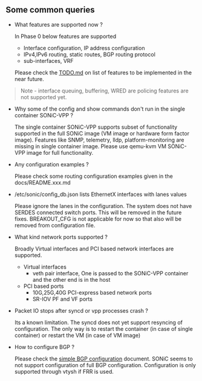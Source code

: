 ## Some common queries
 * What features are supported now ?

   In Phase 0 below features are supported
   * Interface configuration, IP address configuration
   * IPv4,IPv6 routing, static routes, BGP routing protocol
   * sub-interfaces, VRF

   Please check the [TODO.md](TODO.md) on list of features to be implemented in the near future.

> Note - interface queuing, buffering, WRED are policing features are not supported yet.

 * Why some of the config and show commands don't run in the single container SONiC-VPP ?

   The single container SONiC-VPP supports subset of functionality supported in the full SONiC image (VM image or hardware form factor image). Features like SNMP, telemetry, lldp, platform-monitoring are missing in single container image. Please use qemu-kvm VM SONiC-VPP image for full functionality.

 * Any configuration examples ?

   Please check some routing configuration examples given in the docs/README.xxx.md

 * /etc/sonic/config_db.json lists EthernetX interfaces with lanes values

   Please ignore the lanes in the configuration. The system does not have SERDES connected switch ports. This will be removed in the future fixes. BREAKOUT_CFG is not applicable for now so that also will be removed from configuration file.

 * What kind network ports supported ?

   Broadly Virtual interfaces and PCI based network interfaces are supported.
   * Virtual interfaces
     * veth pair interface, One is passed to the SONiC-VPP container and the other end is in the host
   * PCI based ports
     * 10G,25G,40G PCI-express based network ports
     * SR-IOV PF and VF ports

 * Packet IO stops after syncd or vpp processes crash ?

   Its a known limitation. The syncd does not yet support resyncing of configuration.
   The only way is to restart the container (in case of single container) or restart the VM (in case of VM image)

 * How to configure BGP ?

   Please check the [simple BGP configuration](docs/README.simple.bgp.md) document. SONiC seems to not support configuration of full BGP configuration. Configuration is only supported through vtysh if FRR is used.

